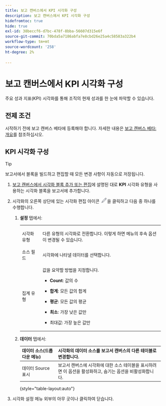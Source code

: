 ```yaml
---
title: 보고 캔버스에서 KPI 시각화 구성
description: 보고 캔버스에서 KPI 시각화 구성
hidefromtoc: true
hide: true
exl-id: 38beccf6-d7bc-478f-8bba-56607d315e6f
source-git-commit: 70bda5a7186abfa7e8cbd26e25a4c58583a322b4
workflow-type: tm+mt
source-wordcount: '258'
ht-degree: 2%

---
```


# 보고 캔버스에서 KPI 시각화 구성

주요 성과 지표(KPI) 시각화를 통해 조직의 현재 성과를 한 눈에 파악할 수 있습니다.

## 전제 조건

시작하기 전에 보고 캔버스 베타에 등록해야 합니다. 자세한 내용은 [보고 캔버스 베타: 개요](/help/quicksilver/product-announcements/betas/canvas-dashboards-beta/reporting-canvas-beta-overview.md)를 참조하십시오.

## KPI 시각화 구성

>[!TIP]
>
>보고서에서 블록을 빌드하고 편집할 때 모든 변경 사항이 자동으로 저장됩니다.

1. [보고 캔버스에서 시각화 블록 추가 또는 편집](../../../reports-and-dashboards/reporting-canvas/visualization-blocks/add-or-edit-report-visualization.md)에 설명된 대로 **KPI** 시각화 유형을 사용하는 시각화 블록을 보고서에 추가합니다.

1. 시각화의 오른쪽 상단에 있는 시각화 편집 아이콘 ![편집 아이콘](assets/edit-icon.png)을 클릭하고 다음 중 하나를 수행합니다.

   1. **설정** 탭에서:

      <table style="table-layout:auto">
       <col>
       <col>
       <tbody>
        <tr>
         <td role="rowheader">시각화 유형</td>
         <td><p>다른 유형의 시각화로 전환합니다. 이렇게 하면 메뉴의 후속 옵션이 변경될 수 있습니다.</p></td>
        </tr>
        <tr>
         <td role="rowheader">소스 필드</td>
         <td>시각화에 나타낼 데이터를 선택합니다.</td>
        </tr>
        <tr>
         <td role="rowheader">집계 유형</td>
         <td><p> 값을 요약할 방법을 지정합니다.</p>
          <ul>
           <li><p><b>Count</b>: 값의 수</p></li>
           <li><p><b>합계</b>: 모든 값의 합계 </p></li>
           <li><p><b>평균</b>: 모든 값의 평균</p></li>
           <li><p><b>최소</b>: 가장 낮은 값만</p></li>
           <li><p>최대값: 가장 높은 값만</p></li>
          </ul></td>
        </tr>
       </tbody>
      </table>

   1. **데이터** 탭에서:

      | 데이터 소스(드롭다운 메뉴) | 시각화의 데이터 소스를 보고서 캔버스의 다른 테이블로 변경합니다. |
      |---|---|
      | 데이터 Source 표시 | 보고서 캔버스에 시각화에 대한 소스 테이블을 표시하려면 이 옵션을 활성화하고, 숨기는 옵션을 비활성화합니다. |

      {style="table-layout:auto"}

      <!--   
      NOLAN-FLAG: convert table to html. 
      -->

1. 시각화 설정 메뉴 외부의 아무 곳이나 클릭하여 닫습니다.
